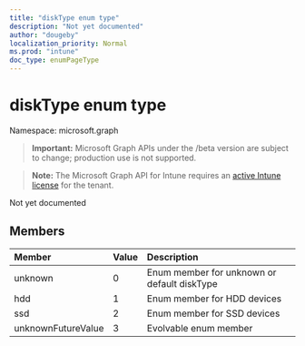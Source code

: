 ```yaml
---
title: "diskType enum type"
description: "Not yet documented"
author: "dougeby"
localization_priority: Normal
ms.prod: "intune"
doc_type: enumPageType
---
```


# diskType enum type

Namespace: microsoft.graph

> **Important:** Microsoft Graph APIs under the /beta version are subject to change; production use is not supported.

> **Note:** The Microsoft Graph API for Intune requires an [active Intune license](https://go.microsoft.com/fwlink/?linkid=839381) for the tenant.

Not yet documented

## Members
|Member|Value|Description|
|:---|:---|:---|
|unknown|0|Enum member for unknown or default diskType|
|hdd|1|Enum member for HDD devices|
|ssd|2|Enum member for SSD devices|
|unknownFutureValue|3|Evolvable enum member|






